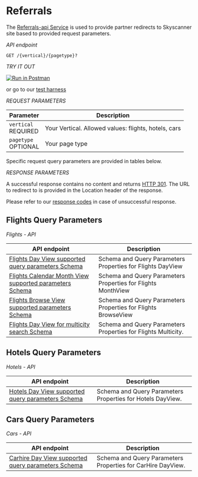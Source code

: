 # Referrals

The [Referrals-api Service](https://github.skyscannertools.net/partnerinsights/referrals-api) is used to provide 
partner redirects to Skyscanner site based to provided request parameters.

*API endpoint*

`GET /{vertical}/{pagetype}?`


*TRY IT OUT*

[![Run in Postman](https://run.pstmn.io/button.svg)](https://app.getpostman.com/run-collection/31ff523d2ff9186107e1)

 or go to our [test harness](http://business.skyscanner.net/portal/en-GB/Documentation/FlightsLivePricingQuickStart)

*REQUEST PARAMETERS*

| Parameter | Description |
| --------- | ------- |
| ```vertical``` <br><span class="required">REQUIRED</span> | Your Vertical. Allowed values: flights, hotels, cars|
| ```pagetype``` <br><span class="required">OPTIONAL</span> | Your page type|

Specific request query parameters are provided in tables below.

*RESPONSE PARAMETERS*

A successful response contains no content and returns [HTTP 301](https://en.wikipedia.org/wiki/HTTP_301).
The URL to redirect to is provided in the Location header of the response.

<aside class="warning">
Please refer to our <a href="#response-codes">response codes</a> in case of unsuccessful response.
</aside>

## Flights Query Parameters

*Flights - API*

| API endpoint | Description  |
| --- | ---|
| [Flights Day View supported query parameters Schema](#flights-day-view-supported-query-parameters-schema) | Schema and Query Parameters Properties for Flights DayView|
| [Flights Calendar Month View supported parameters Schema](#flights-calendar-month-view-supported-query-parameters-schema) | Schema and Query Parameters Properties for Flights MonthView|
| [Flights Browse View supported parameters Schema](#flights-browse-view-supported-parameters-schema) | Schema and Query Parameters Properties for Flights BrowseView |
| [Flights Day View for multicity search Schema](#flights-day-view-for-multicity-search-schema) | Schema and Query Parameters Properties for Flights Multicity</b>. |




## Hotels Query Parameters

*Hotels - API*

| API endpoint | Description  |
| --- | ---|
| [Hotels Day View supported query parameters Schema](#hotels-day-view-supported-query-parameters-schema) | Schema and Query Parameters Properties for Hotels DayView</b>. |



## Cars Query Parameters

*Cars - API*

| API endpoint | Description  |
| --- | ---|
| [Carhire Day View supported query parameters Schema](#carhire-day-view-supported-query-parameters-schema) | Schema and Query Parameters Properties for CarHire DayView</b>. |


